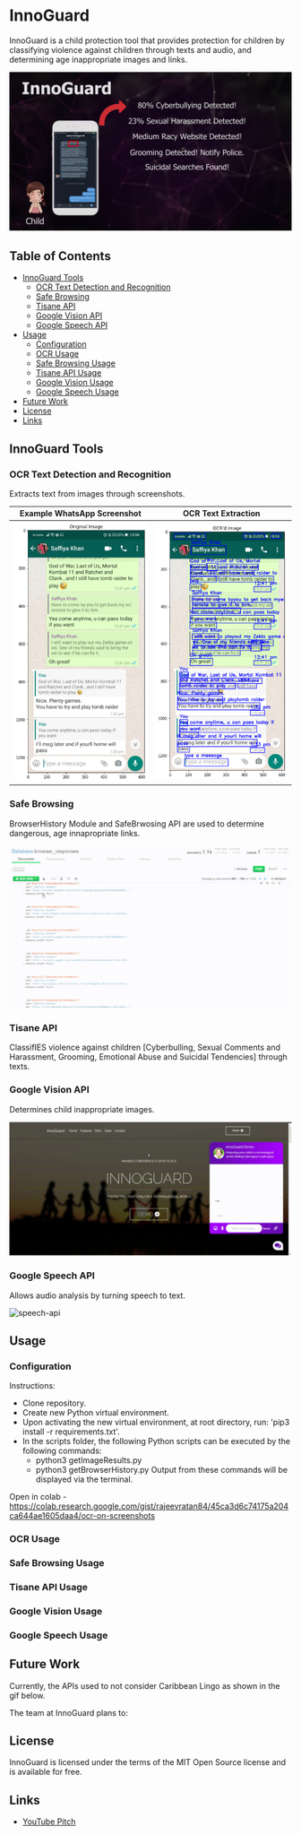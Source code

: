 # InnoGuard

InnoGuard is a child protection tool that provides protection for children by classifying violence against children through texts and audio, and determining age inappropriate images and links.

[![InnoGuard](./assets/innoguard_title.png)]()

## Table of Contents

- [InnoGuard Tools](#innoguard-tools)
    - [OCR Text Detection and Recognition](#ocr-text-detection-and-recognition)
    - [Safe Browsing](#safe-browsing)
    - [Tisane API](#tisane-api)
    - [Google Vision API](#google-vision-api)
    - [Google Speech API](#google-speech-api)
- [Usage](#usage)
    - [Configuration](#configuration)
    - [OCR Usage](#ocr-usage)
    - [Safe Browsing Usage](#safe-browsing-usage)
    - [Tisane API Usage](#tisane-api-usage)
    - [Google Vision Usage](#google-vision-usage)
    - [Google Speech Usage](#google-speech-usage)
- [Future Work](#future-work)
- [License](#license)
- [Links](#links)

## InnoGuard Tools

### OCR Text Detection and Recognition

Extracts text from images through screenshots.

Example WhatsApp Screenshot   |  OCR Text Extraction
:----------------------------:|:-------------------------:
![Ocr-Screenshot](./assets/ocr_screenshots_before.png)  |  ![Text-Extraction](./assets/ocr_screenshots_after.png)

### Safe Browsing

BrowserHistory Module and SafeBrwosing API are used to determine dangerous, age innapropriate links.

![Safe-browsing](./assets/safe-browsing.gif)

### Tisane API

ClassifIES violence against children [Cyberbulling, Sexual Comments and Harassment, Grooming, Emotional Abuse and Suicidal Tendencies] through texts.

### Google Vision API

Determines child inappropriate images.

![vision-api](./assets/racyimg.gif)

### Google Speech API

Allows audio analysis by turning speech to text.

![speech-api](./assets/speechtotext.gif)


## Usage

### Configuration

Instructions:
- Clone repository.
- Create new Python virtual environment.
- Upon activating the new virtual environment, at root directory, run: 'pip3 install -r requirements.txt'.
- In the scripts folder, the following Python scripts can be executed by the following commands:
    - python3 getImageResults.py
    - python3 getBrowserHistory.py
  Output from these commands will be displayed via the terminal.


Open in colab - https://colab.research.google.com/gist/rajeevratan84/45ca3d6c74175a204ca644ae1605daa4/ocr-on-screenshots

### OCR Usage

### Safe Browsing Usage

### Tisane API Usage

### Google Vision Usage

### Google Speech Usage

## Future Work

Currently, the APIs used to not consider Caribbean Lingo as shown in the gif below.

The team at InnoGuard plans to:

## License

InnoGuard is licensed under the terms of the MIT Open Source license and is available for free.

## Links
* [YouTube Pitch](https://youtu.be/Ncit5I1Bsxo)
